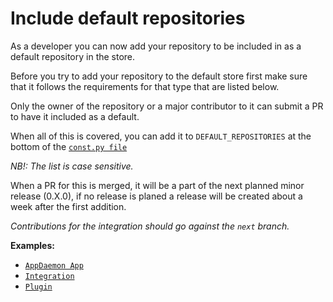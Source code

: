 # Include default repositories

As a developer you can now add your repository to be included in as a default repository in the store.

Before you try to add your repository to the default store first make sure that it follows the requirements for that type that are listed below.

Only the owner of the repository or a major contributor to it can submit a PR to have it included as a default.

When all of this is covered, you can add it to `DEFAULT_REPOSITORIES` at the bottom of the [`const.py file`](https://github.com/custom-components/hacs/blob/next/custom_components/hacs/const.py)

_NB!: The list is case sensitive._

When a PR for this is merged, it will be a part of the next planned minor release (0.X.0), if no release is planed a release will be created about a week after the first addition.

_Contributions for the integration should go against the `next` branch._

**Examples:**

- [`AppDaemon App`](https://github.com/custom-components/hacs/pull/139)
- [`Integration`](https://github.com/custom-components/hacs/pull/64)
- [`Plugin`](https://github.com/custom-components/hacs/pull/65)

<!-- Disable sidebar -->
<style>.bs-sidebar{display: none !important}>/style>
<!-- Disable sidebar -->
